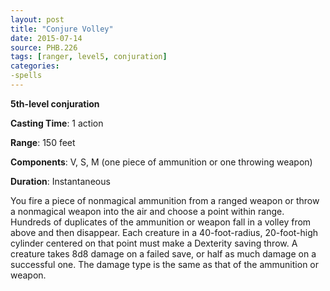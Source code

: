 ```yaml
---
layout: post
title: "Conjure Volley"
date: 2015-07-14
source: PHB.226
tags: [ranger, level5, conjuration]
categories:
-spells
---
```


**5th-level conjuration**

**Casting Time**: 1 action

**Range**: 150 feet

**Components**: V, S, M (one piece of ammunition or one throwing weapon)

**Duration**: Instantaneous

You fire a piece of nonmagical ammunition from a ranged weapon or throw a nonmagical weapon into the air and choose a point within range. Hundreds of duplicates of the ammunition or weapon fall in a volley from above and then disappear. Each creature in a 40-foot-radius, 20-foot-high cylinder centered on that point must make a Dexterity saving throw. A creature takes 8d8 damage on a failed save, or half as much damage on a successful one. The damage type is the same as that of the ammunition or weapon.
